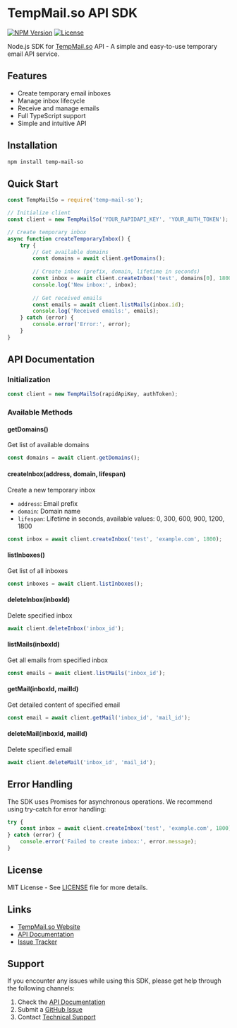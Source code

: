 # TempMail.so API SDK

[![NPM Version](https://img.shields.io/npm/v/temp-mail-so.svg)](https://www.npmjs.com/package/temp-mail-so)
[![License](https://img.shields.io/npm/l/temp-mail-so.svg)](https://github.com/TempMailAPI/Temp-Mail-API/blob/main/LICENSE)

Node.js SDK for [TempMail.so](https://tempmail.so) API - A simple and easy-to-use temporary email API service.

## Features

- Create temporary email inboxes
- Manage inbox lifecycle
- Receive and manage emails
- Full TypeScript support
- Simple and intuitive API

## Installation

```bash
npm install temp-mail-so
```

## Quick Start

```javascript
const TempMailSo = require('temp-mail-so');

// Initialize client
const client = new TempMailSo('YOUR_RAPIDAPI_KEY', 'YOUR_AUTH_TOKEN');

// Create temporary inbox
async function createTemporaryInbox() {
    try {
        // Get available domains
        const domains = await client.getDomains();
        
        // Create inbox (prefix, domain, lifetime in seconds)
        const inbox = await client.createInbox('test', domains[0], 1800);
        console.log('New inbox:', inbox);
        
        // Get received emails
        const emails = await client.listMails(inbox.id);
        console.log('Received emails:', emails);
    } catch (error) {
        console.error('Error:', error);
    }
}
```

## API Documentation

### Initialization

```javascript
const client = new TempMailSo(rapidApiKey, authToken);
```

### Available Methods

#### getDomains()
Get list of available domains
```javascript
const domains = await client.getDomains();
```

#### createInbox(address, domain, lifespan)
Create a new temporary inbox
- `address`: Email prefix
- `domain`: Domain name
- `lifespan`: Lifetime in seconds, available values: 0, 300, 600, 900, 1200, 1800

```javascript
const inbox = await client.createInbox('test', 'example.com', 1800);
```

#### listInboxes()
Get list of all inboxes
```javascript
const inboxes = await client.listInboxes();
```

#### deleteInbox(inboxId)
Delete specified inbox
```javascript
await client.deleteInbox('inbox_id');
```

#### listMails(inboxId)
Get all emails from specified inbox
```javascript
const emails = await client.listMails('inbox_id');
```

#### getMail(inboxId, mailId)
Get detailed content of specified email
```javascript
const email = await client.getMail('inbox_id', 'mail_id');
```

#### deleteMail(inboxId, mailId)
Delete specified email
```javascript
await client.deleteMail('inbox_id', 'mail_id');
```

## Error Handling

The SDK uses Promises for asynchronous operations. We recommend using try-catch for error handling:

```javascript
try {
    const inbox = await client.createInbox('test', 'example.com', 1800);
} catch (error) {
    console.error('Failed to create inbox:', error.message);
}
```

## License

MIT License - See [LICENSE](LICENSE) file for more details.

## Links

- [TempMail.so Website](https://tempmail.so)
- [API Documentation](https://tempmail.so/temp-mail-api)
- [Issue Tracker](https://github.com/TempMailAPI/Temp-Mail-API/issues)

## Support

If you encounter any issues while using this SDK, please get help through the following channels:

1. Check the [API Documentation](https://tempmail.so/temp-mail-api)
2. Submit a [GitHub Issue](https://github.com/TempMailAPI/Temp-Mail-API/issues)
3. Contact [Technical Support](https://tempmail.so/contact)
